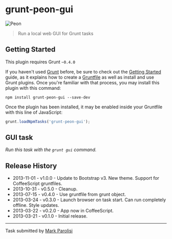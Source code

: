 # grunt-peon-gui
![Peon](https://raw.github.com/voceconnect/grunt-peon-gui/master/app/assets/img/screen.png)

> Run a local web GUI for Grunt tasks

## Getting Started
This plugin requires Grunt `~0.4.0`

If you haven't used [Grunt](http://gruntjs.com/) before, be sure to check out the [Getting Started](http://gruntjs.com/getting-started) guide, as it explains how to create a [Gruntfile](http://gruntjs.com/sample-gruntfile) as well as install and use Grunt plugins. Once you're familiar with that process, you may install this plugin with this command:

```shell
npm install grunt-peon-gui --save-dev
```

Once the plugin has been installed, it may be enabled inside your Gruntfile with this line of JavaScript:

```js
grunt.loadNpmTasks('grunt-peon-gui');
```

## GUI task
_Run this task with the `grunt gui` command._


## Release History
 * 2013-11-01 - v1.0.0 - Update to Bootstrap v3. New theme. Support for CoffeeScript gruntfiles.
 * 2013-10-31 - v0.5.0 - Cleanup.
 * 2013-07-15 - v0.4.0 - Use gruntfile from grunt object.
 * 2013-03-24 - v0.3.0 - Launch browser on task start. Can run completely offline. Style updates.
 * 2013-03-22 - v0.2.0 - App now in CoffeeScript.
 * 2013-03-21 - v0.1.0 - Initial release.

---

Task submitted by [Mark Parolisi](http://github.com/markparolisi)
